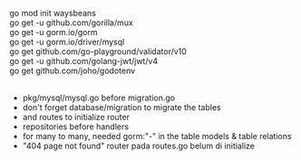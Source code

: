 go mod init waysbeans <br>
go get -u github.com/gorilla/mux <br>
go get -u gorm.io/gorm <br>
go get -u gorm.io/driver/mysql <br>
go get github.com/go-playground/validator/v10 <br>
go get -u github.com/golang-jwt/jwt/v4 <br>
go get github.com/joho/godotenv <br>
<br>
- pkg/mysql/mysql.go before migration.go <br>
- don't forget database/migration to migrate the tables <br>
- and routes to initialize router <br>
- repositories before handlers <br>
- for many to many, needed gorm:"-" in the table models & table relations <br>
- "404 page not found" router pada routes.go belum di initialize <br>
